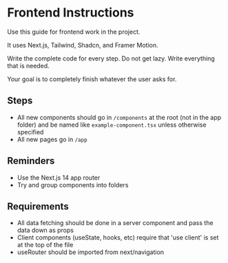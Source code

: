 # Frontend Instructions

Use this guide for frontend work in the project.

It uses Next.js, Tailwind, Shadcn, and Framer Motion.

Write the complete code for every step. Do not get lazy. Write everything that is needed.

Your goal is to completely finish whatever the user asks for.

## Steps

- All new components should go in `/components` at the root (not in the app folder) and be named like `example-component.tsx` unless otherwise specified
- All new pages go in `/app`

## Reminders

- Use the Next.js 14 app router
- Try and group components into folders

## Requirements

- All data fetching should be done in a server component and pass the data down as props
- Client components (useState, hooks, etc) require that 'use client' is set at the top of the file
- useRouter should be imported from next/navigation
